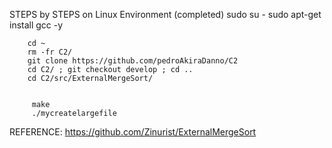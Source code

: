 STEPS by STEPS on Linux Environment (completed)
		sudo su -
		sudo apt-get install gcc -y

		cd ~
		rm -fr C2/
		git clone https://github.com/pedroAkiraDanno/C2
		cd C2/ ; git checkout develop ; cd ..
		cd C2/src/ExternalMergeSort/


   		 make
   		 ./mycreatelargefile








REFERENCE: https://github.com/Zinurist/ExternalMergeSort


